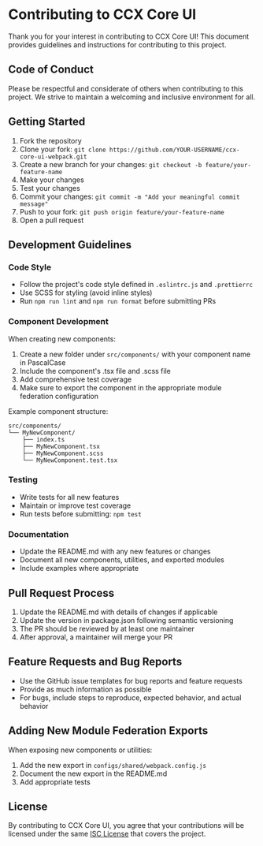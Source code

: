 # Contributing to CCX Core UI

Thank you for your interest in contributing to CCX Core UI! This document provides guidelines and instructions for contributing to this project.

## Code of Conduct

Please be respectful and considerate of others when contributing to this project. We strive to maintain a welcoming and inclusive environment for all.

## Getting Started

1. Fork the repository
2. Clone your fork: `git clone https://github.com/YOUR-USERNAME/ccx-core-ui-webpack.git`
3. Create a new branch for your changes: `git checkout -b feature/your-feature-name`
4. Make your changes
5. Test your changes
6. Commit your changes: `git commit -m "Add your meaningful commit message"`
7. Push to your fork: `git push origin feature/your-feature-name`
8. Open a pull request

## Development Guidelines

### Code Style

- Follow the project's code style defined in `.eslintrc.js` and `.prettierrc`
- Use SCSS for styling (avoid inline styles)
- Run `npm run lint` and `npm run format` before submitting PRs

### Component Development

When creating new components:

1. Create a new folder under `src/components/` with your component name in PascalCase
2. Include the component's .tsx file and .scss file
3. Add comprehensive test coverage
4. Make sure to export the component in the appropriate module federation configuration

Example component structure:
```
src/components/
└── MyNewComponent/
    ├── index.ts
    ├── MyNewComponent.tsx
    ├── MyNewComponent.scss
    └── MyNewComponent.test.tsx
```

### Testing

- Write tests for all new features
- Maintain or improve test coverage
- Run tests before submitting: `npm test`

### Documentation

- Update the README.md with any new features or changes
- Document all new components, utilities, and exported modules
- Include examples where appropriate

## Pull Request Process

1. Update the README.md with details of changes if applicable
2. Update the version in package.json following semantic versioning
3. The PR should be reviewed by at least one maintainer
4. After approval, a maintainer will merge your PR

## Feature Requests and Bug Reports

- Use the GitHub issue templates for bug reports and feature requests
- Provide as much information as possible
- For bugs, include steps to reproduce, expected behavior, and actual behavior

## Adding New Module Federation Exports

When exposing new components or utilities:

1. Add the new export in `configs/shared/webpack.config.js`
2. Document the new export in the README.md
3. Add appropriate tests

## License

By contributing to CCX Core UI, you agree that your contributions will be licensed under the same [ISC License](./LICENSE) that covers the project.